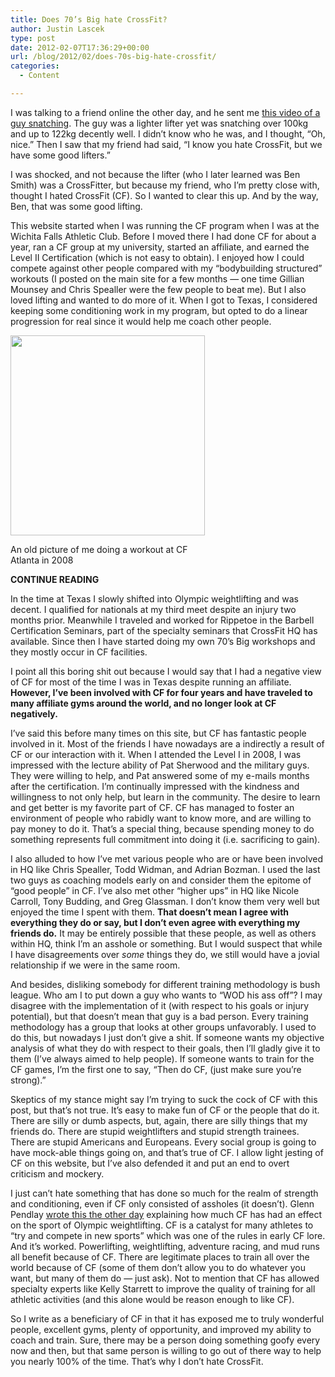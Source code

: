```yaml
---
title: Does 70’s Big hate CrossFit?
author: Justin Lascek
type: post
date: 2012-02-07T17:36:29+00:00
url: /blog/2012/02/does-70s-big-hate-crossfit/
categories:
  - Content

---
```

I was talking to a friend online the other day, and he sent me <a href="http://youtu.be/1JUCb78Bevc" target="_blank">this video of a guy snatching</a>. The guy was a lighter lifter yet was snatching over 100kg and up to 122kg decently well. I didn&#8217;t know who he was, and I thought, &#8220;Oh, nice.&#8221; Then I saw that my friend had said, &#8220;I know you hate CrossFit, but we have some good lifters.&#8221;
  

  
I was shocked, and not because the lifter (who I later learned was Ben Smith) was a CrossFitter, but because my friend, who I&#8217;m pretty close with, thought I hated CrossFit (CF). So I wanted to clear this up. And by the way, Ben, that was some good lifting.
  

  
This website started when I was running the CF program when I was at the Wichita Falls Athletic Club. Before I moved there I had done CF for about a year, ran a CF group at my university, started an affiliate, and earned the Level II Certification (which is not easy to obtain). I enjoyed how I could compete against other people compared with my &#8220;bodybuilding structured&#8221; workouts (I posted on the main site for a few months &#8212; one time Gillian Mounsey and Chris Spealler were the few people to beat me). But I also loved lifting and wanted to do more of it. When I got to Texas, I considered keeping some conditioning work in my program, but opted to do a linear progression for real since it would help me coach other people. 

<div id="attachment_6285" style="width: 321px" class="wp-caption aligncenter">
  <a href="/2012/02/justin.jpg"><img aria-describedby="caption-attachment-6285" data-attachment-id="6285" data-permalink="/blog/2012/02/does-70s-big-hate-crossfit/justin-3/" data-orig-file="/2012/02/justin.jpg" data-orig-size="311,320" data-comments-opened="1" data-image-meta="{&quot;aperture&quot;:&quot;0&quot;,&quot;credit&quot;:&quot;&quot;,&quot;camera&quot;:&quot;&quot;,&quot;caption&quot;:&quot;&quot;,&quot;created_timestamp&quot;:&quot;0&quot;,&quot;copyright&quot;:&quot;&quot;,&quot;focal_length&quot;:&quot;0&quot;,&quot;iso&quot;:&quot;0&quot;,&quot;shutter_speed&quot;:&quot;0&quot;,&quot;title&quot;:&quot;&quot;}" data-image-title="justin" data-image-description="" data-medium-file="/2012/02/justin.jpg" data-large-file="/2012/02/justin.jpg" src="/2012/02/justin.jpg" alt="" title="justin" width="311" height="320" class="size-full wp-image-6285" /></a>
  
  <p id="caption-attachment-6285" class="wp-caption-text">
    An old picture of me doing a workout at CF Atlanta in 2008
  </p>
</div>


  
**CONTINUE READING <!--more-->**


  
In the time at Texas I slowly shifted into Olympic weightlifting and was decent. I qualified for nationals at my third meet despite an injury two months prior. Meanwhile I traveled and worked for Rippetoe in the Barbell Certification Seminars, part of the specialty seminars that CrossFit HQ has available. Since then I have started doing my own 70&#8217;s Big workshops and they mostly occur in CF facilities.
  

  
I point all this boring shit out because I would say that I had a negative view of CF for most of the time I was in Texas despite running an affiliate. **However, I&#8217;ve been involved with CF for four years and have traveled to many affiliate gyms around the world, and no longer look at CF negatively.** 
  

  
I&#8217;ve said this before many times on this site, but CF has fantastic people involved in it. Most of the friends I have nowadays are a indirectly a result of CF or our interaction with it. When I attended the Level I in 2008, I was impressed with the lecture ability of Pat Sherwood and the military guys. They were willing to help, and Pat answered some of my e-mails months after the certification. I&#8217;m continually impressed with the kindness and willingness to not only help, but learn in the community. The desire to learn and get better is my favorite part of CF. CF has managed to foster an environment of people who rabidly want to know more, and are willing to pay money to do it. That&#8217;s a special thing, because spending money to do something represents full commitment into doing it (i.e. sacrificing to gain).
  

  
I also alluded to how I&#8217;ve met various people who are or have been involved in HQ like Chris Spealler, Todd Widman, and Adrian Bozman. I used the last two guys as coaching models early on and consider them the epitome of &#8220;good people&#8221; in CF. I&#8217;ve also met other &#8220;higher ups&#8221; in HQ like Nicole Carroll, Tony Budding, and Greg Glassman. I don&#8217;t know them very well but enjoyed the time I spent with them. **That doesn&#8217;t mean I agree with everything they do or say, but I don&#8217;t even agree with everything my friends do.** It may be entirely possible that these people, as well as others within HQ, think I&#8217;m an asshole or something. But I would suspect that while I have disagreements over _some_ things they do, we still would have a jovial relationship if we were in the same room.
  

  
And besides, disliking somebody for different training methodology is bush league. Who am I to put down a guy who wants to &#8220;WOD his ass off&#8221;? I may disagree with the implementation of it (with respect to his goals or injury potential), but that doesn&#8217;t mean that guy is a bad person. Every training methodology has a group that looks at other groups unfavorably. I used to do this, but nowadays I just don&#8217;t give a shit. If someone wants my objective analysis of what they do with respect to their goals, then I&#8217;ll gladly give it to them (I&#8217;ve always aimed to help people). If someone wants to train for the CF games, I&#8217;m the first one to say, &#8220;Then do CF, (just make sure you&#8217;re strong).&#8221;
  

  
Skeptics of my stance might say I&#8217;m trying to suck the cock of CF with this post, but that&#8217;s not true. It&#8217;s easy to make fun of CF or the people that do it. There are silly or dumb aspects, but, again, there are silly things that my friends do. There are stupid weightlifters and stupid strength trainees. There are stupid Americans and Europeans. Every social group is going to have mock-able things going on, and that&#8217;s true of CF. I allow light jesting of CF on this website, but I&#8217;ve also defended it and put an end to overt criticism and mockery.
  

  
I just can&#8217;t hate something that has done so much for the realm of strength and conditioning, even if CF only consisted of assholes (it doesn&#8217;t). Glenn Pendlay <a href="http://www.pendlayforum.com/showpost.php?p=29453&#038;postcount=36" target="_blank">wrote this the other day</a> explaining how much CF has had an effect on the sport of Olympic weightlifting. CF is a catalyst for many athletes to &#8220;try and compete in new sports&#8221; which was one of the rules in early CF lore. And it&#8217;s worked. Powerlifting, weightlifting, adventure racing, and mud runs all benefit because of CF. There are legitimate places to train all over the world because of CF (some of them don&#8217;t allow you to do whatever you want, but many of them do &#8212; just ask). Not to mention that CF has allowed specialty experts like Kelly Starrett to improve the quality of training for all athletic activities (and this alone would be reason enough to like CF).
  

  
So I write as a beneficiary of CF in that it has exposed me to truly wonderful people, excellent gyms, plenty of opportunity, and improved my ability to coach and train. Sure, there may be a person doing something goofy every now and then, but that same person is willing to go out of there way to help you nearly 100% of the time. That&#8217;s why I don&#8217;t hate CrossFit.
